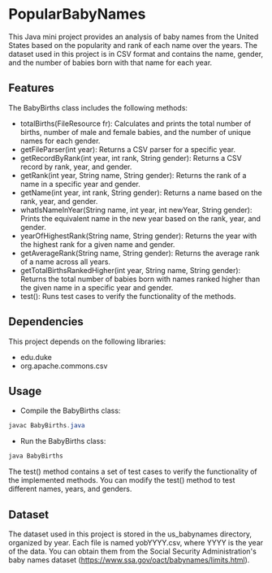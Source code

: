 # PopularBabyNames
This Java mini project provides an analysis of baby names from the United States based on the popularity and rank of each name over the years. The dataset used in this project is in CSV format and contains the name, gender, and the number of babies born with that name for each year.

## Features
The BabyBirths class includes the following methods:

- totalBirths(FileResource fr): Calculates and prints the total number of births, number of male and female babies, and the number of unique names for each gender.
- getFileParser(int year): Returns a CSV parser for a specific year.
- getRecordByRank(int year, int rank, String gender): Returns a CSV record by rank, year, and gender.
- getRank(int year, String name, String gender): Returns the rank of a name in a specific year and gender.
- getName(int year, int rank, String gender): Returns a name based on the rank, year, and gender.
- whatIsNameInYear(String name, int year, int newYear, String gender): Prints the equivalent name in the new year based on the rank, year, and gender.
- yearOfHighestRank(String name, String gender): Returns the year with the highest rank for a given name and gender.
- getAverageRank(String name, String gender): Returns the average rank of a name across all years.
- getTotalBirthsRankedHigher(int year, String name, String gender): Returns the total number of babies born with names ranked higher than the given name in a specific year and gender.
- test(): Runs test cases to verify the functionality of the methods.

## Dependencies
This project depends on the following libraries:

- edu.duke
- org.apache.commons.csv

## Usage

- Compile the BabyBirths class:
```java
javac BabyBirths.java
```
- Run the BabyBirths class:
```java
java BabyBirths
```
The test() method contains a set of test cases to verify the functionality of the implemented methods. You can modify the test() method to test different names, years, and genders.

## Dataset
The dataset used in this project is stored in the us_babynames directory, organized by year. Each file is named yobYYYY.csv, where YYYY is the year of the data. You can obtain them from the Social Security Administration's baby names dataset (https://www.ssa.gov/oact/babynames/limits.html).
